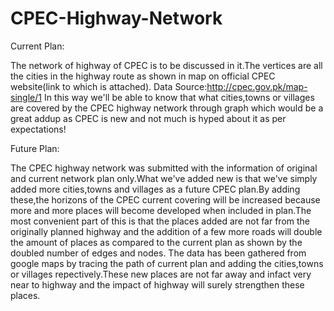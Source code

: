 # CPEC-Highway-Network
Current Plan:

The network of highway of CPEC is to be discussed in it.The vertices are all the cities in the highway route as shown in map on official CPEC website(link to which is attached).
Data Source:http://cpec.gov.pk/map-single/1
In this way we'll be able to know that what cities,towns or villages are covered by the CPEC highway network through graph which would be a great addup as CPEC is new and not much is hyped about it as per expectations!

Future Plan:

The CPEC highway network was submitted with the information of original and current network plan only.What we've added new is that we've simply added more cities,towns and villages as a future CPEC plan.By adding these,the horizons of the CPEC current covering will be increased because more and more places will become developed when included in plan.The most convenient part of this is that the places added are not far from the originally planned highway and the addition of a few more roads will double the amount of places as compared to the current plan as shown by the doubled number of edges and nodes.
The data has been gathered from google maps by tracing the path of current plan and adding the cities,towns or villages repectively.These new places are not far away and infact very near to highway and the impact of highway will surely strengthen these places.
